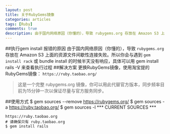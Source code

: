 ```yaml
---
layout: post
title: 关于RubyGems镜像
categories: articles
tags: [Ruby]
comments: true
description: 由于国内网络原因（你懂的），导致 rubygems.org 存放在 Amazon S3 上面的资源文件间歇性连接失败
---
```


##执行gem install <Bundle>报错的原因
由于国内网络原因（你懂的），导致 `rubygems.org` 存放在 Amazon S3 上面的资源文件间歇性连接失败。所以你会与遇到 `gem install rack` 或 bundle install 的时候半天没有响应，具体可以用 gem install rails -V 来查看执行过程
##解决方案
更换RubyGems镜像，使用淘宝提的RubyGems镜像：
      `https://ruby.taobao.org/`
> 这是一个完整 rubygems.org 镜像，你可以用此代替官方版本，同步频率目前为15分钟一次以保证尽量与官方服务同步。

##使用方式
    $ gem sources --remove https://rubygems.org/
    $ gem sources -a https://ruby.taobao.org/
    $ gem sources -l
    *** CURRENT SOURCES ***

    https://ruby.taobao.org
    # 请确保只有 ruby.taobao.org
    $ gem install rails

